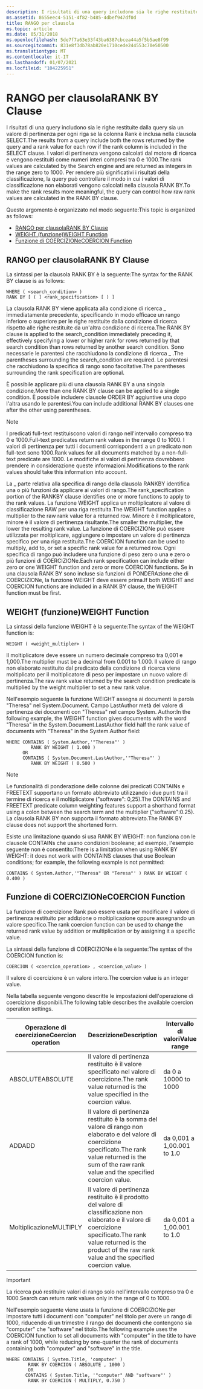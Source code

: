 ```yaml
---
description: I risultati di una query includono sia le righe restituite dalla query sia un valore di pertinenza per ogni riga se la colonna Rank è inclusa nella clausola SELECT.
ms.assetid: 8655eec4-5151-4f82-b485-4dbef947df0d
title: RANGO per clausola
ms.topic: article
ms.date: 05/31/2018
ms.openlocfilehash: 5de7f7a63e33f43ba6387cbcea44a5f5b5ae8f99
ms.sourcegitcommit: 831e8f3db78ab820e1710cede244553c70e50500
ms.translationtype: MT
ms.contentlocale: it-IT
ms.lasthandoff: 01/07/2021
ms.locfileid: "104225951"
---
```

# <a name="rank-by-clause"></a><span data-ttu-id="e0c66-103">RANGO per clausola</span><span class="sxs-lookup"><span data-stu-id="e0c66-103">RANK BY Clause</span></span>

<span data-ttu-id="e0c66-104">I risultati di una query includono sia le righe restituite dalla query sia un valore di pertinenza per ogni riga se la colonna Rank è inclusa nella clausola SELECT.</span><span class="sxs-lookup"><span data-stu-id="e0c66-104">The results from a query include both the rows returned by the query and a rank value for each row if the rank column is included in the SELECT clause.</span></span> <span data-ttu-id="e0c66-105">I valori di pertinenza vengono calcolati dal motore di ricerca e vengono restituiti come numeri interi compresi tra 0 e 1000.</span><span class="sxs-lookup"><span data-stu-id="e0c66-105">The rank values are calculated by the Search engine and are returned as integers in the range zero to 1000.</span></span> <span data-ttu-id="e0c66-106">Per rendere più significativi i risultati della classificazione, la query può controllare il modo in cui i valori di classificazione non elaborati vengono calcolati nella clausola RANK BY.</span><span class="sxs-lookup"><span data-stu-id="e0c66-106">To make the rank results more meaningful, the query can control how raw rank values are calculated in the RANK BY clause.</span></span>

<span data-ttu-id="e0c66-107">Questo argomento è organizzato nel modo seguente:</span><span class="sxs-lookup"><span data-stu-id="e0c66-107">This topic is organized as follows:</span></span>

-   [<span data-ttu-id="e0c66-108">RANGO per clausola</span><span class="sxs-lookup"><span data-stu-id="e0c66-108">RANK BY Clause</span></span>](#rank-by-clause)
-   [<span data-ttu-id="e0c66-109">WEIGHT (funzione)</span><span class="sxs-lookup"><span data-stu-id="e0c66-109">WEIGHT Function</span></span>](#weight-function)
-   [<span data-ttu-id="e0c66-110">Funzione di COERCIZIONe</span><span class="sxs-lookup"><span data-stu-id="e0c66-110">COERCION Function</span></span>](#coercion-function)

## <a name="rank-by-clause"></a><span data-ttu-id="e0c66-111">RANGO per clausola</span><span class="sxs-lookup"><span data-stu-id="e0c66-111">RANK BY Clause</span></span>

<span data-ttu-id="e0c66-112">La sintassi per la clausola RANK BY è la seguente:</span><span class="sxs-lookup"><span data-stu-id="e0c66-112">The syntax for the RANK BY clause is as follows:</span></span>


```
WHERE ( <search_condition> ) 
RANK BY [ ( ] <rank_specification> [ ) ]
```



<span data-ttu-id="e0c66-113">La clausola RANK BY viene applicata alla condizione di ricerca \_ immediatamente precedente, specificando in modo efficace un rango inferiore o superiore per le righe restituite dalla condizione di ricerca rispetto alle righe restituite da un'altra condizione di ricerca.</span><span class="sxs-lookup"><span data-stu-id="e0c66-113">The RANK BY clause is applied to the search\_condition immediately preceding it, effectively specifying a lower or higher rank for rows returned by that search condition than rows returned by another search condition.</span></span> <span data-ttu-id="e0c66-114">Sono necessarie le parentesi che racchiudono la condizione di ricerca \_ .</span><span class="sxs-lookup"><span data-stu-id="e0c66-114">The parentheses surrounding the search\_condition are required.</span></span> <span data-ttu-id="e0c66-115">Le parentesi che racchiudono la specifica di rango sono facoltative.</span><span class="sxs-lookup"><span data-stu-id="e0c66-115">The parentheses surrounding the rank specification are optional.</span></span>

<span data-ttu-id="e0c66-116">È possibile applicare più di una clausola RANK BY a una singola condizione.</span><span class="sxs-lookup"><span data-stu-id="e0c66-116">More than one RANK BY clause can be applied to a single condition.</span></span> <span data-ttu-id="e0c66-117">È possibile includere clausole ORDER BY aggiuntive una dopo l'altra usando le parentesi.</span><span class="sxs-lookup"><span data-stu-id="e0c66-117">You can include additional RANK BY clauses one after the other using parentheses.</span></span>

> [!Note]  
> <span data-ttu-id="e0c66-118">I predicati full-text restituiscono valori di rango nell'intervallo compreso tra 0 e 1000.</span><span class="sxs-lookup"><span data-stu-id="e0c66-118">Full-text predicates return rank values in the range 0 to 1000.</span></span> <span data-ttu-id="e0c66-119">I valori di pertinenza per tutti i documenti corrispondenti a un predicato non full-text sono 1000.</span><span class="sxs-lookup"><span data-stu-id="e0c66-119">Rank values for all documents matched by a non-full-text predicate are 1000.</span></span> <span data-ttu-id="e0c66-120">Le modifiche ai valori di pertinenza dovrebbero prendere in considerazione queste informazioni.</span><span class="sxs-lookup"><span data-stu-id="e0c66-120">Modifications to the rank values should take this information into account.</span></span>

 

<span data-ttu-id="e0c66-121">La \_ parte relativa alla specifica di rango della clausola RANKBY identifica una o più funzioni da applicare ai valori di rango.</span><span class="sxs-lookup"><span data-stu-id="e0c66-121">The rank\_specification portion of the RANKBY clause identifies one or more functions to apply to the rank values.</span></span> <span data-ttu-id="e0c66-122">La funzione WEIGHT applica un moltiplicatore al valore di classificazione RAW per una riga restituita.</span><span class="sxs-lookup"><span data-stu-id="e0c66-122">The WEIGHT function applies a multiplier to the raw rank value for a returned row.</span></span> <span data-ttu-id="e0c66-123">Minore è il moltiplicatore, minore è il valore di pertinenza risultante.</span><span class="sxs-lookup"><span data-stu-id="e0c66-123">The smaller the multiplier, the lower the resulting rank value.</span></span> <span data-ttu-id="e0c66-124">La funzione di COERCIZIONe può essere utilizzata per moltiplicare, aggiungere o impostare un valore di pertinenza specifico per una riga restituita.</span><span class="sxs-lookup"><span data-stu-id="e0c66-124">The COERCION function can be used to multiply, add to, or set a specific rank value for a returned row.</span></span> <span data-ttu-id="e0c66-125">Ogni specifica di rango può includere una funzione di peso zero o una e zero o più funzioni di COERCIZIONe.</span><span class="sxs-lookup"><span data-stu-id="e0c66-125">Each rank specification can include either zero or one WEIGHT function and zero or more COERCION functions.</span></span> <span data-ttu-id="e0c66-126">Se in una clausola RANK BY sono incluse sia funzioni di PONDERAzione che di COERCIZIONe, la funzione WEIGHT deve essere prima.</span><span class="sxs-lookup"><span data-stu-id="e0c66-126">If both WEIGHT and COERCION functions are included in a RANK BY clause, the WEIGHT function must be first.</span></span>

## <a name="weight-function"></a><span data-ttu-id="e0c66-127">WEIGHT (funzione)</span><span class="sxs-lookup"><span data-stu-id="e0c66-127">WEIGHT Function</span></span>

<span data-ttu-id="e0c66-128">La sintassi della funzione WEIGHT è la seguente:</span><span class="sxs-lookup"><span data-stu-id="e0c66-128">The syntax of the WEIGHT function is:</span></span>


```
WEIGHT ( <weight_multipler> ) 
```



<span data-ttu-id="e0c66-129">Il moltiplicatore deve essere un numero decimale compreso tra 0,001 e 1,000.</span><span class="sxs-lookup"><span data-stu-id="e0c66-129">The multiplier must be a decimal from 0.001 to 1.000.</span></span> <span data-ttu-id="e0c66-130">Il valore di rango non elaborato restituito dal predicato della condizione di ricerca viene moltiplicato per il moltiplicatore di peso per impostare un nuovo valore di pertinenza.</span><span class="sxs-lookup"><span data-stu-id="e0c66-130">The raw rank value returned by the search condition predicate is multiplied by the weight multiplier to set a new rank value.</span></span>

<span data-ttu-id="e0c66-131">Nell'esempio seguente la funzione WEIGHT assegna ai documenti la parola "Theresa" nel System.Document. Campo LastAuthor metà del valore di pertinenza dei documenti con "Theresa" nel campo System. Author:</span><span class="sxs-lookup"><span data-stu-id="e0c66-131">In the following example, the WEIGHT function gives documents with the word "Theresa" in the System.Document.LastAuthor field half the rank value of documents with "Theresa" in the System.Author field:</span></span>


```
WHERE CONTAINS ( System.Author,'"Theresa"' ) 
         RANK BY WEIGHT ( 1.000 )
      OR
      CONTAINS ( System.Document.LastAuthor,'"Theresa"' ) 
         RANK BY WEIGHT ( 0.500 ) 
```



 

> [!Note]  
> <span data-ttu-id="e0c66-132">Le funzionalità di ponderazione delle colonne dei predicati CONTAINs e FREETEXT supportano un formato abbreviato utilizzando i due punti tra il termine di ricerca e il moltiplicatore ("software": 0,25).</span><span class="sxs-lookup"><span data-stu-id="e0c66-132">The CONTAINS and FREETEXT predicate column weighting features support a shorthand format using a colon between the search term and the multiplier ("software":0.25).</span></span> <span data-ttu-id="e0c66-133">La clausola RANK BY non supporta il formato abbreviato.</span><span class="sxs-lookup"><span data-stu-id="e0c66-133">The RANK BY clause does not support the shortened form.</span></span>

 

<span data-ttu-id="e0c66-134">Esiste una limitazione quando si usa RANK BY WEIGHT: non funziona con le clausole CONTAINs che usano condizioni booleane; ad esempio, l'esempio seguente non è consentito:</span><span class="sxs-lookup"><span data-stu-id="e0c66-134">There is a limitation when using RANK BY WEIGHT: it does not work with CONTAINS clauses that use Boolean conditions; for example, the following example is not permitted:</span></span>


```
CONTAINS ( System.Author,'"Theresa" OR "Teresa"' ) RANK BY WEIGHT ( 0.400 )
```



## <a name="coercion-function"></a><span data-ttu-id="e0c66-135">Funzione di COERCIZIONe</span><span class="sxs-lookup"><span data-stu-id="e0c66-135">COERCION Function</span></span>

<span data-ttu-id="e0c66-136">La funzione di coercizione Rank può essere usata per modificare il valore di pertinenza restituito per addizione o moltiplicazione oppure assegnando un valore specifico.</span><span class="sxs-lookup"><span data-stu-id="e0c66-136">The rank coercion function can be used to change the returned rank value by addition or multiplication or by assigning it a specific value.</span></span>

<span data-ttu-id="e0c66-137">La sintassi della funzione di COERCIZIONe è la seguente:</span><span class="sxs-lookup"><span data-stu-id="e0c66-137">The syntax of the COERCION function is:</span></span>


```
COERCION ( <coercion_operation> , <coercion_value> )
```



<span data-ttu-id="e0c66-138">Il valore di coercizione è un valore intero.</span><span class="sxs-lookup"><span data-stu-id="e0c66-138">The coercion value is an integer value.</span></span>

<span data-ttu-id="e0c66-139">Nella tabella seguente vengono descritte le impostazioni dell'operazione di coercizione disponibili.</span><span class="sxs-lookup"><span data-stu-id="e0c66-139">The following table describes the available coercion operation settings.</span></span>



| <span data-ttu-id="e0c66-140">Operazione di coercizione</span><span class="sxs-lookup"><span data-stu-id="e0c66-140">Coercion operation</span></span> | <span data-ttu-id="e0c66-141">Descrizione</span><span class="sxs-lookup"><span data-stu-id="e0c66-141">Description</span></span>                                                                                    | <span data-ttu-id="e0c66-142">Intervallo di valori</span><span class="sxs-lookup"><span data-stu-id="e0c66-142">Value range</span></span>  |
|--------------------|------------------------------------------------------------------------------------------------|--------------|
| <span data-ttu-id="e0c66-143">ABSOLUTE</span><span class="sxs-lookup"><span data-stu-id="e0c66-143">ABSOLUTE</span></span>           | <span data-ttu-id="e0c66-144">Il valore di pertinenza restituito è il valore specificato nel valore di coercizione.</span><span class="sxs-lookup"><span data-stu-id="e0c66-144">The rank value returned is the value specified in the coercion value.</span></span>                          | <span data-ttu-id="e0c66-145">da 0 a 1000</span><span class="sxs-lookup"><span data-stu-id="e0c66-145">0 to 1000</span></span>    |
| <span data-ttu-id="e0c66-146">ADD</span><span class="sxs-lookup"><span data-stu-id="e0c66-146">ADD</span></span>                | <span data-ttu-id="e0c66-147">Il valore di pertinenza restituito è la somma del valore di rango non elaborato e del valore di coercizione specificato.</span><span class="sxs-lookup"><span data-stu-id="e0c66-147">The rank value returned is the sum of the raw rank value and the specified coercion value.</span></span>     | <span data-ttu-id="e0c66-148">da 0,001 a 1,0</span><span class="sxs-lookup"><span data-stu-id="e0c66-148">0.001 to 1.0</span></span> |
| <span data-ttu-id="e0c66-149">Moltiplicazione</span><span class="sxs-lookup"><span data-stu-id="e0c66-149">MULTIPLY</span></span>           | <span data-ttu-id="e0c66-150">Il valore di pertinenza restituito è il prodotto del valore di classificazione non elaborato e il valore di coercizione specificato.</span><span class="sxs-lookup"><span data-stu-id="e0c66-150">The rank value returned is the product of the raw rank value and the specified coercion value.</span></span> | <span data-ttu-id="e0c66-151">da 0,001 a 1,0</span><span class="sxs-lookup"><span data-stu-id="e0c66-151">0.001 to 1.0</span></span> |



 

 

> [!IMPORTANT]
> <span data-ttu-id="e0c66-152">La ricerca può restituire valori di rango solo nell'intervallo compreso tra 0 e 1000.</span><span class="sxs-lookup"><span data-stu-id="e0c66-152">Search can return rank values only in the range of 0 to 1000.</span></span>

 

 

<span data-ttu-id="e0c66-153">Nell'esempio seguente viene usata la funzione di COERCIZIONe per impostare tutti i documenti con "computer" nel titolo per avere un rango di 1000, riducendo di un trimestre il rango dei documenti che contengono sia "computer" che "software" nel titolo.</span><span class="sxs-lookup"><span data-stu-id="e0c66-153">The following example uses the COERCION function to set all documents with "computer" in the title to have a rank of 1000, while reducing by one-quarter the rank of documents containing both "computer" and "software" in the title.</span></span>


```
WHERE CONTAINS ( System.Title, 'computer' )
        RANK BY COERCION ( ABSOLUTE , 1000 )
        OR 
       CONTAINS ( System.Title, '"computer" AND "software"' )
        RANK BY COERCION ( MULTIPLY, 0.750 ) 
```



 

 



